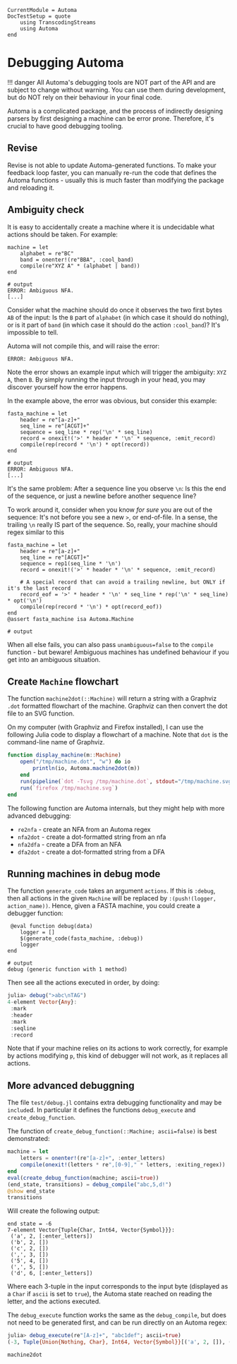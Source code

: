 ```@meta
CurrentModule = Automa
DocTestSetup = quote
    using TranscodingStreams
    using Automa
end
```

# Debugging Automa

!!! danger 
    All Automa's debugging tools are NOT part of the API and are subject to change without warning.
    You can use them during development, but do NOT rely on their behaviour in your final code.

Automa is a complicated package, and the process of indirectly designing parsers by first designing a machine can be error prone.
Therefore, it's crucial to have good debugging tooling.

## Revise
Revise is not able to update Automa-generated functions.
To make your feedback loop faster, you can manually re-run the code that defines the Automa functions - usually this is much faster than modifying the package and reloading it.

## Ambiguity check
It is easy to accidentally create a machine where it is undecidable what actions should be taken.
For example:

```jldoctest
machine = let
    alphabet = re"BC"
    band = onenter!(re"BBA", :cool_band)
    compile(re"XYZ A" * (alphabet | band))
end

# output
ERROR: Ambiguous NFA.
[...]
```

Consider what the machine should do once it observes the two first bytes `AB` of the input:
Is the `B` part of `alphabet` (in which case it should do nothing), or is it part of `band` (in which case it should do the action `:cool_band`)? It's impossible to tell.

Automa will not compile this, and will raise the error:
```
ERROR: Ambiguous NFA.
```

Note the error shows an example input which will trigger the ambiguity: `XYZ A`, then `B`.
By simply running the input through in your head, you may discover yourself how the error happens.

In the example above, the error was obvious, but consider this example:

```jldoctest
fasta_machine = let
    header = re"[a-z]+"
    seq_line = re"[ACGT]+"
    sequence = seq_line * rep('\n' * seq_line)
    record = onexit!('>' * header * '\n' * sequence, :emit_record)
    compile(rep(record * '\n') * opt(record))
end

# output
ERROR: Ambiguous NFA.
[...]
```

It's the same problem: After a sequence line you observe `\n`: Is this the end of the sequence, or just a newline before another sequence line?

To work around it, consider when you know _for sure_ you are out of the sequence: It's not before you see a new `>`, or end-of-file.
In a sense, the trailing `\n` really IS part of the sequence.
So, really, your machine should regex similar to this

```jldoctest debug1; output = false
fasta_machine = let
    header = re"[a-z]+"
    seq_line = re"[ACGT]+"
    sequence = rep1(seq_line * '\n')
    record = onexit!('>' * header * '\n' * sequence, :emit_record)

    # A special record that can avoid a trailing newline, but ONLY if it's the last record
    record_eof = '>' * header * '\n' * seq_line * rep('\n' * seq_line) * opt('\n')
    compile(rep(record * '\n') * opt(record_eof))
end
@assert fasta_machine isa Automa.Machine

# output
```

When all else fails, you can also pass `unambiguous=false` to the `compile` function - but beware!
Ambiguous machines has undefined behaviour if you get into an ambiguous situation.

## Create `Machine` flowchart
The function `machine2dot(::Machine)` will return a string with a Graphviz `.dot` formatted flowchart of the machine.
Graphviz can then convert the dot file to an SVG function.

On my computer (with Graphviz and Firefox installed), I can use the following Julia code to display a flowchart of a machine.
Note that `dot` is the command-line name of Graphviz.

```julia
function display_machine(m::Machine)
    open("/tmp/machine.dot", "w") do io
        println(io, Automa.machine2dot(m))
    end
    run(pipeline(`dot -Tsvg /tmp/machine.dot`, stdout="/tmp/machine.svg"))
    run(`firefox /tmp/machine.svg`)
end
```

The following function are Automa internals, but they might help with more advanced debugging:
* `re2nfa` - create an NFA from an Automa regex
* `nfa2dot` - create a dot-formatted string from an nfa
* `nfa2dfa` - create a DFA from an NFA
* `dfa2dot` - create a dot-formatted string from a DFA

## Running machines in debug mode
The function `generate_code` takes an argument `actions`. If this is `:debug`, then all actions in the given `Machine` will be replaced by `:(push!(logger, action_name))`.
Hence, given a FASTA machine, you could create a debugger function:

```jldoctest debug1; output = false
 @eval function debug(data)
    logger = []
    $(generate_code(fasta_machine, :debug))
    logger
end

# output
debug (generic function with 1 method)
```

Then see all the actions executed in order, by doing:

```julia
julia> debug(">abc\nTAG")
4-element Vector{Any}:
 :mark
 :header
 :mark
 :seqline
 :record
```

Note that if your machine relies on its actions to work correctly, for example by actions modifying `p`,
this kind of debugger will not work, as it replaces all actions.

## More advanced debuggning
The file `test/debug.jl` contains extra debugging functionality and may be `include`d.
In particular it defines the functions `debug_execute` and `create_debug_function`.

The function of `create_debug_function(::Machine; ascii=false)` is best demonstrated:

```julia
machine = let
    letters = onenter!(re"[a-z]+", :enter_letters)
    compile(onexit!(letters * re",[0-9]," * letters, :exiting_regex))
end
eval(create_debug_function(machine; ascii=true))
(end_state, transitions) = debug_compile("abc,5,d!")
@show end_state
transitions
```

Will create the following output:
```
end state = -6
7-element Vector{Tuple{Char, Int64, Vector{Symbol}}}:
 ('a', 2, [:enter_letters])
 ('b', 2, [])
 ('c', 2, [])
 (',', 3, [])
 ('5', 4, [])
 (',', 5, [])
 ('d', 6, [:enter_letters])
```

Where each 3-tuple in the input corresponds to the input byte (displayed as a `Char` if `ascii` is set to `true`), the Automa state reached on reading the letter, and the actions executed.

The `debug_execute` function works the same as the `debug_compile`, but does not need to be generated first, and can be run directly on an Automa regex:

```julia
julia> debug_execute(re"[A-z]+", "abc1def"; ascii=true)
(-3, Tuple{Union{Nothing, Char}, Int64, Vector{Symbol}}[('a', 2, []), ('b', 3, []), ('c', 3, [])])
```

```@docs
machine2dot
```
